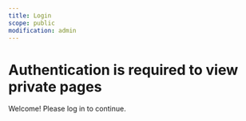 ```yaml
---
title: Login
scope: public
modification: admin
---
```

# Authentication is required to view private pages

Welcome! Please log in to continue.

<login/>